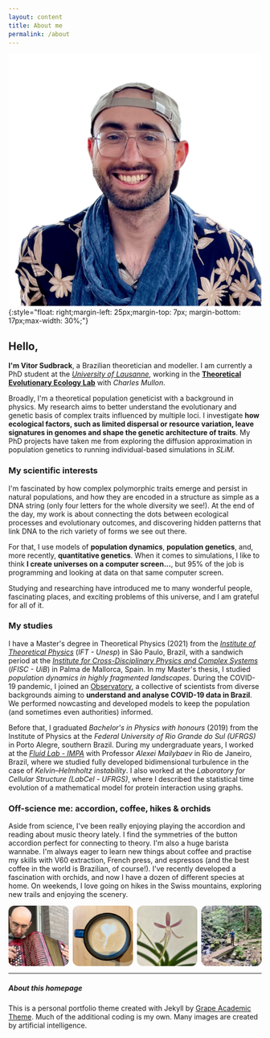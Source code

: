 ```yaml
---
layout: content
title: About me
permalink: /about
---
```


![Hello](../assets/img/profile_pic_sq.png){:style="float: right;margin-left: 25px;margin-top: 7px; margin-bottom: 17px;max-width: 30%;"}


## Hello,

**I'm Vitor Sudbrack**, a Brazilian theoretician and modeller. I am currently a PhD student at the *[University of Lausanne](https://www.unil.ch/dee/en/home.html)*, working in the **[Theoretical Evolutionary Ecology Lab](https://lab-mullon.github.io/)** with *Charles Mullon*. 

Broadly, I'm a theoretical population geneticist with a background in physics. My research aims to better understand the evolutionary and genetic basis of complex traits influenced by multiple loci. I investigate **how ecological factors, such as limited dispersal or resource variation, leave signatures in genomes and shape the genetic architecture of traits**. My PhD projects have taken me from exploring the diffusion approximation in population genetics to running individual-based simulations in *SLiM*.

### My scientific interests

I'm fascinated by how complex polymorphic traits emerge and persist in natural populations, and how they are encoded in a structure as simple as a DNA string (only four letters for the whole diversity we see!). At the end of the day, my work is about connecting the dots between ecological processes and evolutionary outcomes, and discovering hidden patterns that link DNA to the rich variety of forms we see out there.

For that, I use models of **population dynamics**, **population genetics**, and, more recently, **quantitative genetics**. When it comes to simulations, I like to think **I create universes on a computer screen...**, but 95% of the job is programming and looking at data on that same computer screen.

Studying and researching have introduced me to many wonderful people, fascinating places, and exciting problems of this universe, and I am grateful for all of it.

### My studies

I have a Master's degree in Theoretical Physics (2021) from the *[Institute of Theoretical Physics](https://www.ift.unesp.br/#!/en)* (*IFT - Unesp*) in São Paulo, Brazil, with a sandwich period at the *[Institute for Cross-Disciplinary Physics and Complex Systems](https://www.ifisc.uib-csic.es/en/)* (*IFISC - UiB*) in Palma de Mallorca, Spain. In my Master's thesis, I studied *population dynamics in highly fragmented landscapes*. During the COVID-19 pandemic, I joined an [Observatory](https://covid19br.github.io), a collective of scientists from diverse backgrounds aiming to **understand and analyse COVID-19 data in Brazil**. We performed nowcasting and developed models to keep the population (and sometimes even authorities) informed. 

Before that, I graduated *Bachelor's in Physics with honours* (2019) from the Institute of Physics at the *Federal University of Rio Grande do Sul (UFRGS)* in Porto Alegre, southern Brazil. During my undergraduate years, I worked at the *[Fluid Lab - IMPA](http://fluid.impa.br/Home)* with Professor *Alexei Mailybaev* in Rio de Janeiro, Brazil, where we studied fully developed bidimensional turbulence in the case of *Kelvin–Helmholtz instability*. I also worked at the *Laboratory for Cellular Structure (LabCel - UFRGS)*, where I described the statistical time evolution of a mathematical model for protein interaction using graphs.

### Off-science me: accordion, coffee, hikes & orchids

Aside from science, I've been really enjoying playing the accordion and reading about music theory lately. I find the symmetries of the button accordion perfect for connecting to theory. I'm also a huge barista wannabe. I'm always eager to learn new things about coffee and practise my skills with V60 extraction, French press, and espressos (and the best coffee in the world is Brazilian, of course!). I've recently developed a fascination with orchids, and now I have a dozen of different species at home. On weekends, I love going on hikes in the Swiss mountains, exploring new trails and enjoying the scenery.


<div style="display: grid; grid-template-columns: repeat(4, 1fr); gap: 8px; width: 100%;">
  <figure style="margin: 0; aspect-ratio: 1/1; overflow: hidden; border-radius: 12px;">
    <img src="/assets/img/playingAccordion.jpeg" alt="Alt text 1" style="width: 100%; height: 100%; object-fit: cover; display: block;">
  </figure>
  <figure style="margin: 0; aspect-ratio: 1/1; overflow: hidden; border-radius: 12px;">
    <img src="/assets/img/coffeeCup.jpeg" alt="Alt text 2" style="width: 100%; height: 100%; object-fit: cover; display: block;">
  </figure>
  <figure style="margin: 0; aspect-ratio: 1/1; overflow: hidden; border-radius: 12px;">
    <img src="/assets/img/orchidNeofalcatia.jpeg" alt="Alt text 3" style="width: 100%; height: 100%; object-fit: cover; display: block;">
  </figure>
  <figure style="margin: 0; aspect-ratio: 1/1; overflow: hidden; border-radius: 12px;">
    <img src="/assets/img/hiking.jpeg" alt="Alt text 4" style="width: 100%; height: 100%; object-fit: cover; display: block;">
  </figure>
</div>

---

##### About this homepage

This is a personal portfolio theme created with Jekyll by [Grape Academic Theme](https://github.com/chrjabs/Grape-Academic-Theme). Much of the additional coding is my own. Many images are created by artificial intelligence.